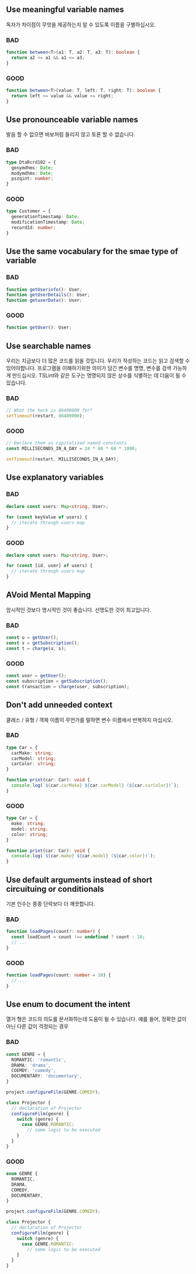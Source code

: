 ## Use meaningful variable names

독자가 차이점이 무엇을 제공하는지 알 수 있도록 이름을 구별하십시오.

### BAD

```ts
function between<T>(a1: T, a2: T, a3: T): boolean {
  return a2 <= a1 && a1 <= a3;
}
```

### GOOD

```ts
function between<T>(value: T, left: T, right: T): boolean {
  return left <= value && value <= right;
}
```

## Use pronounceable variable names

발음 할 수 없으면 바보처럼 들리지 않고 토론 할 수 없습니다.

### BAD

```ts
type DtaRcrd102 = {
  genymdhms: Date;
  modymdhms: Date;
  pszqint: number;
}
```

### GOOD

```ts
type Customer = {
  generationTimestamp: Date;
  modificationTimestamp: Date;
  recordId: number;
}
```

## Use the same vocabulary for the smae type of variable

### BAD

```ts
function getUserinfo(): User;
function getUserDetails(): User;
function getuserData(): User;
```

### GOOD

```ts
function getUser(): User;
```

## Use searchable names

우리는 지금보다 더 많은 코드를 읽을 것입니다. 우리가 작성하는 코드는 읽고 검색할 수 있어야합니다. 프로그램을 이해하기위한 의미가 담긴 변수를 명명, 변수를 검색 가능하게 만드십시오. TSLint와 같은 도구는 명명되지 않은 상수를 식별하는 데 더움이 될 수 있습니다.

### BAD

```ts
// What the heck is 86400000 for?
setTimeout(restart, 86400000);
```

### GOOD

```ts
// Declare them as capitalized named constants
const MILLISECONDS_IN_A_DAY = 24 * 60 * 60 * 1000;

setTimeout(restart, MILLISECONDS_IN_A_DAY);
```

## Use explanatory variables

### BAD

```ts
declare const users: Map<string, User>;

for (const keyValue of users) {
  // iterate through users map
}
```

### GOOD

```ts
declare const users: Map<string, User>;

for (const [id, user] of users) {
  // iterate through users map
}
```

## AVoid Mental Mapping

암시적인 것보다 명시적인 것이 좋습니다. 선명도한 것이 최고입니다.

### BAD

```ts
const u = getUser();
const s = getSubscription();
const t = charge(u, s);
```

### GOOD

```ts
const user = getUser();
const subscription = getSubscription();
const transaction = charge(user, subscription);
```

## Don't add unneeded context

클래스 / 유형 / 객체 이름이 무언가를 말하면 변수 이름에서 반복하지 마십시오.

### BAD

```ts
type Car = {
  carMake: string;
  carModel: string;
  carColor: string;
}

function print(car: Car): void {
  console.log(`${car.carMake} ${car.carModel} (${car.carColor})`);
}
```

### GOOD

```ts
type Car = {
  make: string;
  model: string;
  color: string;
}

function print(car: Car): void {
  console.log(`${car.make} ${car.model} (${car.color})`);
}
```

## Use default arguments instead of short circuituing or conditionals

기본 인수는 종종 단락보다 더 깨끗합니다.

### BAD

```ts
function loadPages(count?: number) {
  const loadCount = count !== undefined ? count : 10;
  // ...
}
```

### GOOD

```ts
function loadPages(count: number = 10) {
  // ...
}
```

## Use enum to document the intent

열거 형은 코드의 의도를 문서화하는데 도움이 될 수 있습니다. 예를 들어, 정확한 값이 아닌 다른 값이 걱정되는 경우

### BAD

```ts
const GENRE = {
  ROMANTIC: 'romantic',
  DRAMA: 'drama',
  COEMDY: 'comedy',
  DOCUMENTARY: 'documentary',
}

project.configureFilm(GENRE.COMEDY);

class Projector {
  // declaration of Projector
  configureFilm(genre) {
    switch (genre) {
      case GENRE.ROMANTIC:
        // some logic to be executed
    }
  }
}
```

### GOOD

```ts
enum GENRE {
  ROMANTIC,
  DRAMA,
  COMEDY,
  DOCUMENTARY,
}

project.configureFilm(GENRE.COMEDY);

class Projector {
  // declaration of Projector
  configureFilm(genre) {
    switch (genre) {
      case GENRE.ROMANTIC:
        // some logic to be executed
    }
  }
}
```